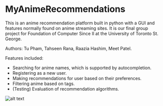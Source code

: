 # MyAnimeRecommendations
This is an anime recommendation platform built in python with a GUI and features normally found on anime streaming sites. It is our final group project for Foundation of Computer Since II at the University of Toronto St. George.

Authors: Tu Pham, Tahseen Rana, Raazia Hashim, Meet Patel.

Features included:
- Searching for anime names, which is supported by autocompletion.
- Registering as a new user.
- Making recommendations for user based on their preferences.
- Filtering anime based on tags.
- (Testing) Evaluation of recommendation algorithms.

![alt text](https://cdn.discordapp.com/attachments/420250155036704768/832133264369778688/unknown.png)
